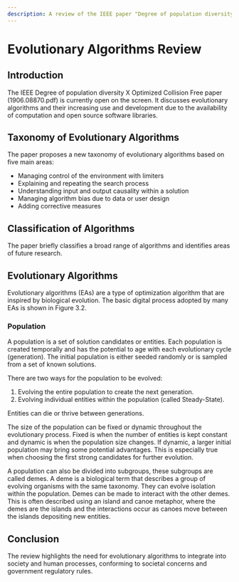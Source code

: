 ```yaml
---
description: A review of the IEEE paper "Degree of population diversity X Optimized Collision Free" which proposes a new taxonomy of evolutionary algorithms and discusses the need for their integration into society while conforming to regulatory rules.
---
```

# Evolutionary Algorithms Review

## Introduction
The IEEE Degree of population diversity X Optimized Collision Free paper (1906.08870.pdf) is currently open on the screen. It discusses evolutionary algorithms and their increasing use and development due to the availability of computation and open source software libraries.

## Taxonomy of Evolutionary Algorithms
The paper proposes a new taxonomy of evolutionary algorithms based on five main areas:
- Managing control of the environment with limiters
- Explaining and repeating the search process
- Understanding input and output causality within a solution
- Managing algorithm bias due to data or user design
- Adding corrective measures

## Classification of Algorithms
The paper briefly classifies a broad range of algorithms and identifies areas of future research.

## Evolutionary Algorithms

Evolutionary algorithms (EAs) are a type of optimization algorithm that are inspired by biological evolution. The basic digital process adopted by many EAs is shown in Figure 3.2.

### Population

A population is a set of solution candidates or entities. Each population is created temporally and has the potential to age with each evolutionary cycle (generation). The initial population is either seeded randomly or is sampled from a set of known solutions.

There are two ways for the population to be evolved: 

1. Evolving the entire population to create the next generation.
2. Evolving individual entities within the population (called Steady-State). 

Entities can die or thrive between generations.

The size of the population can be fixed or dynamic throughout the evolutionary process. Fixed is when the number of entities is kept constant and dynamic is when the population size changes. If dynamic, a larger initial population may bring some potential advantages. This is especially true when choosing the first strong candidates for further evolution.

A population can also be divided into subgroups, these subgroups are called demes. A deme is a biological term that describes a group of evolving organisms with the same taxonomy. They can evolve isolation within the population. Demes can be made to interact with the other demes. This is often described using an island and canoe metaphor, where the demes are the islands and the interactions occur as canoes move between the islands depositing new entities.

## Conclusion
The review highlights the need for evolutionary algorithms to integrate into society and human processes, conforming to societal concerns and government regulatory rules.